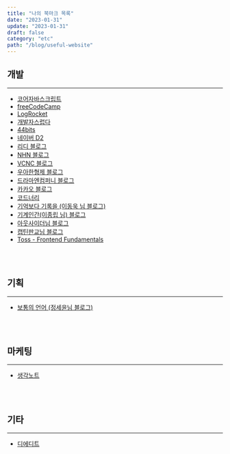 ```yaml
---
title: "나의 북마크 목록"
date: "2023-01-31"
update: "2023-01-31"
draft: false
category: "etc"
path: "/blog/useful-website"
---
```


## 개발

---

- [코어자바스크립트](https://ko.javascript.info/js)
- [freeCodeCamp](https://www.freecodecamp.org/)
- [LogRocket](https://blog.logrocket.com/)
- [개발자스럽다](https://blog.gaerae.com/)
- [44bits](https://www.44bits.io/ko)
- [네이버 D2](https://d2.naver.com/home)
- [리디 블로그](https://ridicorp.com/story-category/tech-blog/)
- [NHN 블로그](https://meetup.nhncloud.com/)
- [VCNC 블로그](https://blog-tech.tadatada.com/)
- [우아한형제 블로그](https://techblog.woowahan.com/)
- [드라마엔컴퍼니 블로그](https://blog.dramancompany.com/)
- [카카오 블로그](https://tech.kakao.com/)
- [코드너리](https://www.codenary.co.kr/)
- [기억보다 기록을 (이동욱 님 블로그)](https://jojoldu.tistory.com/)
- [기계인간(이종립 님) 블로그](https://johngrib.github.io/)
- [아웃사이더님 블로그](https://blog.outsider.ne.kr/)
- [캡틴판교님 블로그](https://joshua1988.github.io/tech/)
- [Toss - Frontend Fundamentals](https://frontend-fundamentals.com/)

<br /><br />

## 기획

---

- [보통의 언어 (정세윤님 블로그)](https://www.saeyoonjeong.com/blog)

<br /><br />

## 마케팅

---

- [생각노트](https://think-note.com/)

<br /><br />

## 기타

---

- [디에디트](http://the-edit.co.kr/)

